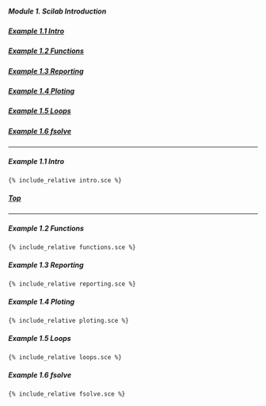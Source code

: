 ##### Module 1. Scilab Introduction

##### [Example 1.1 Intro](#example-11-intro)  
##### [Example 1.2 Functions](#example-12-functions) 
##### [Example 1.3 Reporting](#example-13-reporting) 
##### [Example 1.4 Ploting](#example-14-ploting)
##### [Example 1.5 Loops](#example-15-loops)
##### [Example 1.6 fsolve](#example-16-fsolve)

---

##### Example 1.1 Intro

```config
{% include_relative intro.sce %}
```

##### [Top](#module-1-scilab-introduction)

---

##### Example 1.2 Functions

```config
{% include_relative functions.sce %}
```

##### Example 1.3 Reporting

```config
{% include_relative reporting.sce %}
```

##### Example 1.4 Ploting

```config
{% include_relative ploting.sce %}
```

##### Example 1.5 Loops

```config
{% include_relative loops.sce %}
```


##### Example 1.6 fsolve

```config
{% include_relative fsolve.sce %}
```

